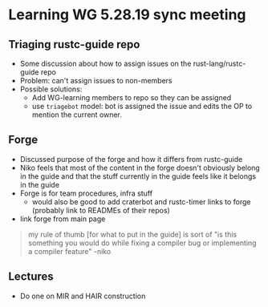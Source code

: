 # Learning WG 5.28.19 sync meeting

## Triaging rustc-guide repo

- Some discussion about how to assign issues on the rust-lang/rustc-guide repo
- Problem: can't assign issues to non-members
- Possible solutions:
    - Add WG-learning members to repo so they can be assigned
    - use `triagebot` model: bot is assigned the issue and edits the OP to mention the current owner.

## Forge

- Discussed purpose of the forge and how it differs from rustc-guide
- Niko feels that most of the content in the forge doesn't obviously belong in the guide and that the stuff currently in the guide feels like it belongs in the guide
- Forge is for team procedures, infra stuff
    - would also be good to add craterbot and rustc-timer links to forge (probably link to READMEs of their repos)
- link forge from main page

> my rule of thumb [for what to put in the guide] is sort of "is this something you would do while fixing a compiler bug or implementing a compiler feature" -niko

## Lectures

- Do one on MIR and HAIR construction
